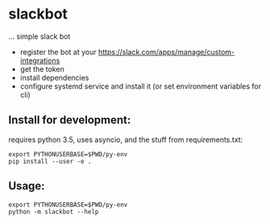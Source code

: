 # slackbot

… simple slack bot

* register the bot at your https://slack.com/apps/manage/custom-integrations
* get the token
* install dependencies
* configure systemd service and install it (or set environment variables for cli)


## Install for development:

requires python 3.5, uses asyncio, and the stuff from requirements.txt:

```
export PYTHONUSERBASE=$PWD/py-env
pip install --user -e .
```

## Usage:

```
export PYTHONUSERBASE=$PWD/py-env
python -m slackbot --help
```
